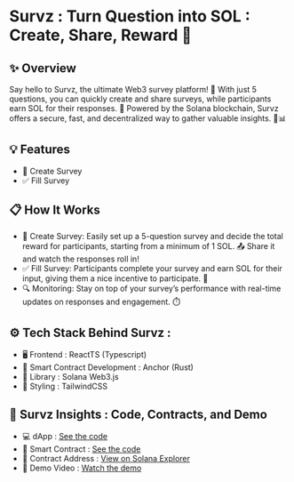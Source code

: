 # Survz : Turn Question into SOL : Create, Share, Reward 🚀
## ✨ Overview
Say hello to Survz, the ultimate Web3 survey platform! 🌟 With just 5 questions, you can quickly create and share surveys, while participants earn SOL for their responses. 💸 Powered by the Solana blockchain, Survz offers a secure, fast, and decentralized way to gather valuable insights. 🚀📊

## 💡 Features
- 📝 Create Survey
- ✅ Fill Survey

## 📋 How It Works
- 📝 Create Survey: Easily set up a 5-question survey and decide the total reward for participants, starting from a minimum of 1 SOL. 📤 Share it and watch the responses roll in!
- ✅ Fill Survey: Participants complete your survey and earn SOL for their input, giving them a nice incentive to participate. 💸
- 🔍 Monitoring: Stay on top of your survey’s performance with real-time updates on responses and engagement. ⏱️

## ⚙️ Tech Stack Behind Survz : 
- 🖥️ Frontend : ReactTS (Typescript)
- 🔧 Smart Contract Development : Anchor (Rust)
- 🔗 Library : Solana Web3.js
- 🎨 Styling : TailwindCSS

## 🚀 Survz Insights : Code, Contracts, and Demo 
- 💻 dApp : [See the code](https://github.com/yebology/survz-dapp.git)
- 🔧 Smart Contract :  [See the code](https://github.com/yebology/survz-smartcontract.git)
- 📜 Contract Address : [View on Solana Explorer](https://explorer.solana.com/address/7bfa2DiKuMvy6vDxyTjfnvPt62JuQG39XWbPtgJyHwYd?cluster=devnet)
- 🎥 Demo Video : [Watch the demo](https://drive.google.com/file/d/1KXduh3QadrclN5Hf1rSismYBsuSo_Gb_/view?usp=sharing) 
